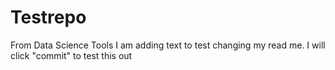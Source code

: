 # Testrepo
From Data Science Tools
I am adding text to test changing my read me. I will click "commit" to test this out
